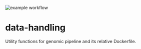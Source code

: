 ![example workflow](https://github.com/eferos93/data-handling/actions/workflows/data-handling-CI.yml/badge.svg)
# data-handling
Utility functions for genomic pipeline and its relative Dockerfile.
